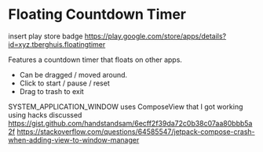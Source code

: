 # Floating Countdown Timer

insert play store badge
https://play.google.com/store/apps/details?id=xyz.tberghuis.floatingtimer

Features a countdown timer that floats on other apps.

* Can be dragged / moved around.
* Click to start / pause / reset
* Drag to trash to exit

SYSTEM_APPLICATION_WINDOW uses ComposeView that I got working using hacks discussed
https://gist.github.com/handstandsam/6ecff2f39da72c0b38c07aa80bbb5a2f
https://stackoverflow.com/questions/64585547/jetpack-compose-crash-when-adding-view-to-window-manager
